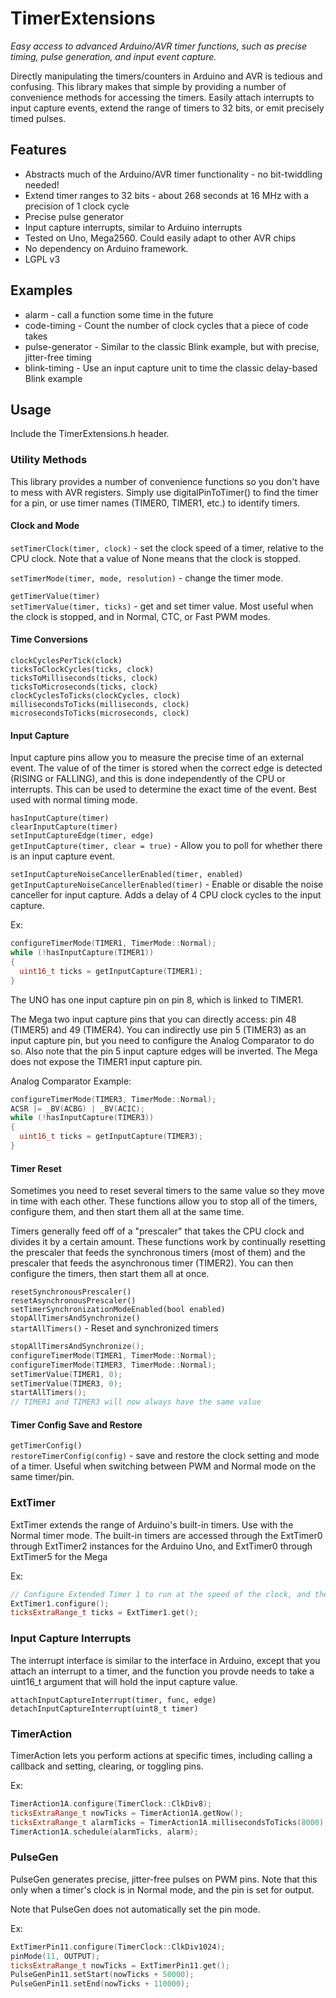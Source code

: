 # TimerExtensions

*Easy access to advanced Arduino/AVR timer functions, such as precise timing, pulse generation, and input event capture.*

Directly manipulating the timers/counters in Arduino and AVR is tedious and confusing. This library makes that simple by providing a number of convenience methods for accessing the timers. Easily attach interrupts to input capture events, extend the range of timers to 32 bits, or emit precisely timed pulses.

## Features

* Abstracts much of the Arduino/AVR timer functionality - no bit-twiddling needed!
* Extend timer ranges to 32 bits - about 268 seconds at 16 MHz with a precision of 1 clock cycle
* Precise pulse generator
* Input capture interrupts, similar to Arduino interrupts
* Tested on Uno, Mega2560. Could easily adapt to other AVR chips
* No dependency on Arduino framework.
* LGPL v3

## Examples

* alarm - call a function some time in the future
* code-timing - Count the number of clock cycles that a piece of code takes
* pulse-generator - Similar to the classic Blink example, but with precise, jitter-free timing
* blink-timing - Use an input capture unit to time the classic delay-based Blink example

## Usage

Include the TimerExtensions.h header.

### Utility Methods

This library provides a number of convenience functions so you don't have to mess with AVR registers. Simply use digitalPinToTimer() to find the timer for a pin, or use timer names (TIMER0, TIMER1, etc.) to identify timers.

#### Clock and Mode

`setTimerClock(timer, clock)` - set the clock speed of a timer, relative to the CPU clock. Note that a value of None means that the clock is stopped.

`setTimerMode(timer, mode, resolution)` - change the timer mode.

`getTimerValue(timer)`  
`setTimerValue(timer, ticks)` - get and set timer value. Most useful when the clock is stopped, and in Normal, CTC, or Fast PWM modes.

#### Time Conversions

`clockCyclesPerTick(clock)`  
`ticksToClockCycles(ticks, clock)`  
`ticksToMilliseconds(ticks, clock)`  
`ticksToMicroseconds(ticks, clock)`  
`clockCyclesToTicks(clockCycles, clock)`  
`millisecondsToTicks(milliseconds, clock)`  
`microsecondsToTicks(microseconds, clock)`  

#### Input Capture

Input capture pins allow you to measure the precise time of an external event. The value of of the timer is stored when the correct edge is detected (RISING or FALLING), and this is done independently of the CPU or interrupts. This can be used to determine the exact time of the event.  Best used with normal timing mode.

`hasInputCapture(timer)`  
`clearInputCapture(timer)`  
`setInputCaptureEdge(timer, edge)`  
`getInputCapture(timer, clear = true)` - Allow you to poll for whether there is an input capture event.

`setInputCaptureNoiseCancellerEnabled(timer, enabled)`  
`getInputCaptureNoiseCancellerEnabled(timer)` - Enable or disable the noise canceller for input capture. Adds a delay of 4 CPU clock cycles to the input capture.

Ex:

```C++
configureTimerMode(TIMER1, TimerMode::Normal);
while (!hasInputCapture(TIMER1))
{
  uint16_t ticks = getInputCapture(TIMER1);
}
```

The UNO has one input capture pin on pin 8, which is linked to TIMER1.

The Mega two input capture pins that you can directly access: pin 48 (TIMER5) and 49 (TIMER4). You can indirectly use pin 5 (TIMER3) as an input capture pin, but you need to configure the Analog Comparator to do so. Also note that the pin 5 input capture edges will be inverted. The Mega does not expose the TIMER1 input capture pin.

Analog Comparator Example:

```C++
configureTimerMode(TIMER3, TimerMode::Normal);
ACSR |= _BV(ACBG) | _BV(ACIC);
while (!hasInputCapture(TIMER3))
{
  uint16_t ticks = getInputCapture(TIMER3);
}
```

#### Timer Reset

Sometimes you need to reset several timers to the same value so they move in time with each other. These functions allow you to stop all of the timers, configure them, and then start them all at the same time.

Timers generally feed off of a "prescaler" that takes the CPU clock and divides it by a certain amount. These functions work by continually resetting the prescaler that feeds the synchronous timers (most of them) and the prescaler that feeds the asynchronous timer (TIMER2). You can then configure the timers, then start them all at once.

`resetSynchronousPrescaler()`  
`resetAsynchronousPrescaler()`  
`setTimerSynchronizationModeEnabled(bool enabled)`  
`stopAllTimersAndSynchronize()`  
`startAllTimers()` - Reset and synchronized timers

```C++
stopAllTimersAndSynchronize();
configureTimerMode(TIMER1, TimerMode::Normal);
configureTimerMode(TIMER3, TimerMode::Normal);
setTimerValue(TIMER1, 0);
setTimerValue(TIMER3, 0);
startAllTimers();
// TIMER1 and TIMER3 will now always have the same value
```

#### Timer Config Save and Restore

`getTimerConfig()`  
`restoreTimerConfig(config)` - save and restore the clock setting and mode of a timer. Useful when switching between PWM and Normal mode on the same timer/pin.

### ExtTimer

ExtTimer extends the range of Arduino's built-in timers. Use with the Normal timer mode. The built-in timers are accessed through the ExtTimer0 through ExtTimer2 instances for the Arduino Uno, and ExtTimer0 through ExtTimer5 for the Mega

Ex: 

```C++
// Configure Extended Timer 1 to run at the speed of the clock, and then get the current ticks
ExtTimer1.configure();
ticksExtraRange_t ticks = ExtTimer1.get();
```

### Input Capture Interrupts

The interrupt interface is similar to the interface in Arduino, except that you attach an interrupt to a timer, and the function you provde needs to take a uint16_t argument that will hold the input capture value.

`attachInputCaptureInterrupt(timer, func, edge)`  
`detachInputCaptureInterrupt(uint8_t timer)`

### TimerAction

TimerAction lets you perform actions at specific times, including calling a callback and setting, clearing, or toggling pins.

Ex:
```C++
TimerAction1A.configure(TimerClock::ClkDiv8);
ticksExtraRange_t nowTicks = TimerAction1A.getNow();
ticksExtraRange_t alarmTicks = TimerAction1A.millisecondsToTicks(8000);
TimerAction1A.schedule(alarmTicks, alarm);
```

### PulseGen

PulseGen generates precise, jitter-free pulses on PWM pins. Note that this only when a timer's clock is in Normal mode, and the pin is set for output.

Note that PulseGen does not automatically set the pin mode.

Ex: 
```C++
ExtTimerPin11.configure(TimerClock::ClkDiv1024);
pinMode(11, OUTPUT);
ticksExtraRange_t nowTicks = ExtTimerPin11.get();
PulseGenPin11.setStart(nowTicks + 50000);
PulseGenPin11.setEnd(nowTicks + 110000);
```

